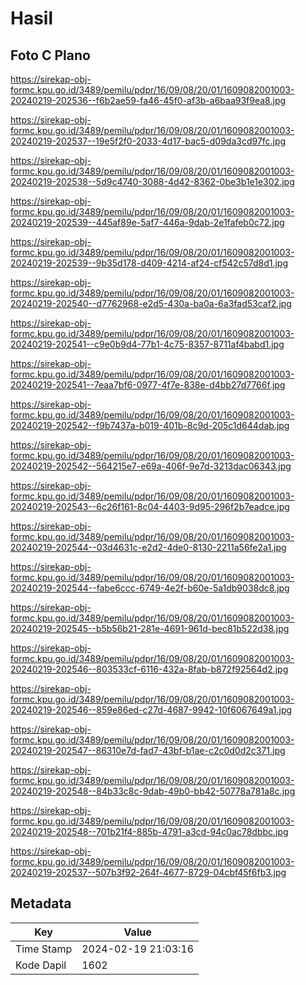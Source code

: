 # Hasil

## Foto C Plano

https://sirekap-obj-formc.kpu.go.id/3489/pemilu/pdpr/16/09/08/20/01/1609082001003-20240219-202536--f6b2ae59-fa46-45f0-af3b-a6baa93f9ea8.jpg

https://sirekap-obj-formc.kpu.go.id/3489/pemilu/pdpr/16/09/08/20/01/1609082001003-20240219-202537--19e5f2f0-2033-4d17-bac5-d09da3cd97fc.jpg

https://sirekap-obj-formc.kpu.go.id/3489/pemilu/pdpr/16/09/08/20/01/1609082001003-20240219-202538--5d9c4740-3088-4d42-8362-0be3b1e1e302.jpg

https://sirekap-obj-formc.kpu.go.id/3489/pemilu/pdpr/16/09/08/20/01/1609082001003-20240219-202539--445af89e-5af7-446a-9dab-2e1fafeb0c72.jpg

https://sirekap-obj-formc.kpu.go.id/3489/pemilu/pdpr/16/09/08/20/01/1609082001003-20240219-202539--9b35d178-d409-4214-af24-cf542c57d8d1.jpg

https://sirekap-obj-formc.kpu.go.id/3489/pemilu/pdpr/16/09/08/20/01/1609082001003-20240219-202540--d7762968-e2d5-430a-ba0a-6a3fad53caf2.jpg

https://sirekap-obj-formc.kpu.go.id/3489/pemilu/pdpr/16/09/08/20/01/1609082001003-20240219-202541--c9e0b9d4-77b1-4c75-8357-8711af4babd1.jpg

https://sirekap-obj-formc.kpu.go.id/3489/pemilu/pdpr/16/09/08/20/01/1609082001003-20240219-202541--7eaa7bf6-0977-4f7e-838e-d4bb27d7766f.jpg

https://sirekap-obj-formc.kpu.go.id/3489/pemilu/pdpr/16/09/08/20/01/1609082001003-20240219-202542--f9b7437a-b019-401b-8c9d-205c1d644dab.jpg

https://sirekap-obj-formc.kpu.go.id/3489/pemilu/pdpr/16/09/08/20/01/1609082001003-20240219-202542--564215e7-e69a-406f-9e7d-3213dac06343.jpg

https://sirekap-obj-formc.kpu.go.id/3489/pemilu/pdpr/16/09/08/20/01/1609082001003-20240219-202543--6c26f161-8c04-4403-9d95-296f2b7eadce.jpg

https://sirekap-obj-formc.kpu.go.id/3489/pemilu/pdpr/16/09/08/20/01/1609082001003-20240219-202544--03d4631c-e2d2-4de0-8130-2211a56fe2a1.jpg

https://sirekap-obj-formc.kpu.go.id/3489/pemilu/pdpr/16/09/08/20/01/1609082001003-20240219-202544--fabe6ccc-6749-4e2f-b60e-5a1db9038dc8.jpg

https://sirekap-obj-formc.kpu.go.id/3489/pemilu/pdpr/16/09/08/20/01/1609082001003-20240219-202545--b5b56b21-281e-4691-961d-bec81b522d38.jpg

https://sirekap-obj-formc.kpu.go.id/3489/pemilu/pdpr/16/09/08/20/01/1609082001003-20240219-202546--803533cf-6116-432a-8fab-b872f92564d2.jpg

https://sirekap-obj-formc.kpu.go.id/3489/pemilu/pdpr/16/09/08/20/01/1609082001003-20240219-202546--859e86ed-c27d-4687-9942-10f6067649a1.jpg

https://sirekap-obj-formc.kpu.go.id/3489/pemilu/pdpr/16/09/08/20/01/1609082001003-20240219-202547--86310e7d-fad7-43bf-b1ae-c2c0d0d2c371.jpg

https://sirekap-obj-formc.kpu.go.id/3489/pemilu/pdpr/16/09/08/20/01/1609082001003-20240219-202548--84b33c8c-9dab-49b0-bb42-50778a781a8c.jpg

https://sirekap-obj-formc.kpu.go.id/3489/pemilu/pdpr/16/09/08/20/01/1609082001003-20240219-202548--701b21f4-885b-4791-a3cd-94c0ac78dbbc.jpg

https://sirekap-obj-formc.kpu.go.id/3489/pemilu/pdpr/16/09/08/20/01/1609082001003-20240219-202537--507b3f92-264f-4677-8729-04cbf45f6fb3.jpg


## Metadata

| Key        | Value               |
| ---------- | ------------------- |
| Time Stamp | 2024-02-19 21:03:16 |
| Kode Dapil | 1602                |



